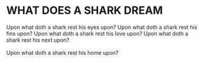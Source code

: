 <!DOCTYPE htlm>
<html lang="en">
  <meta charset="UTF-8">
  <meta http-equiv="X-UA-Compatible" content="IE-edge">
  <meta name="viewport" content="width=device-width, initial-scale=1.0">
  <link rel-"stylesheet" href="style.css">
  <title>Where Does a Shark Dream?</title>
</head>
<body>
    <div class="container">
      <h1>WHAT DOES A SHARK DREAM</h1>
      <p>Upon what doth a shark rest his eyes upon? 
         Upon what doth a shark rest his fins upon? 
         Upon what doth a shark rest his love upon?
         Upon what doth a shark rest his next upon? <br>
    </br> Upon what doth a shark rest his home upon?
      </p>
    </div>
</body>
</html>
